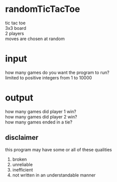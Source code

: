# randomTicTacToe
tic tac toe\
3x3 board\
2 players\
moves are chosen at random
# input
how many games do you want the program to run?\
limited to positive integers from 1 to 10000
# output
how many games did player 1 win?\
how many games did player 2 win?\
how many games ended in a tie?
## disclaimer
this program may have some or all of these qualities
1. broken
2. unreliable
3. inefficient
4. not written in an understandable manner
